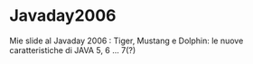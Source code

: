 # Javaday2006
Mie slide al Javaday 2006 : Tiger, Mustang e Dolphin: le nuove caratteristiche di JAVA 5, 6 ... 7(?)
